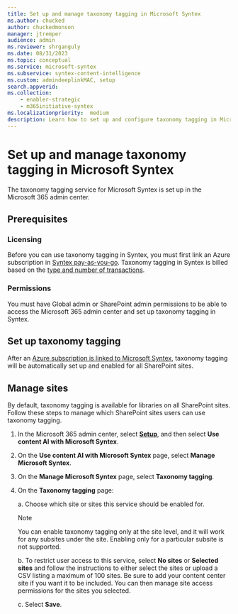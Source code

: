 ```yaml
---
title: Set up and manage taxonomy tagging in Microsoft Syntex
ms.author: chucked
author: chuckedmonson
manager: jtremper
audience: admin
ms.reviewer: shrganguly
ms.date: 08/31/2023
ms.topic: conceptual
ms.service: microsoft-syntex
ms.subservice: syntex-content-intelligence
ms.custom: admindeeplinkMAC, setup
search.appverid:
ms.collection:
    - enabler-strategic
    - m365initiative-syntex
ms.localizationpriority:  medium
description: Learn how to set up and configure taxonomy tagging in Microsoft Syntex.
---
```


# Set up and manage taxonomy tagging in Microsoft Syntex

The taxonomy tagging service for Microsoft Syntex is set up in the Microsoft 365 admin center.

## Prerequisites

### Licensing

Before you can use taxonomy tagging in Syntex, you must first link an Azure subscription in [Syntex pay-as-you-go](syntex-azure-billing.md). Taxonomy tagging in Syntex is billed based on the [type and number of transactions](syntex-pay-as-you-go-services.md).

### Permissions

You must have Global admin or SharePoint admin permissions to be able to access the Microsoft 365 admin center and set up taxonomy tagging in Syntex.  

## Set up taxonomy tagging

After an [Azure subscription is linked to Microsoft Syntex](syntex-azure-billing.md), taxonomy tagging will be automatically set up and enabled for all SharePoint sites.

## Manage sites

By default, taxonomy tagging is available for libraries on all SharePoint sites. Follow these steps to manage which SharePoint sites users can use taxonomy tagging.

1. In the Microsoft 365 admin center, select <a href="https://go.microsoft.com/fwlink/p/?linkid=2171997" target="_blank">**Setup**</a>, and then select **Use content AI with Microsoft Syntex**.

2. On the **Use content AI with Microsoft Syntex** page, select **Manage Microsoft Syntex**.

3. On the **Manage Microsoft Syntex** page, select **Taxonomy tagging**.

4. On the **Taxonomy tagging** page:

    a. Choose which site or sites this service should be enabled for.

    > [!NOTE]
    > You can enable taxonomy tagging only at the site level, and it will work for any subsites under the site. Enabling only for a particular subsite is not supported.

    b. To restrict user access to this service, select **No sites** or **Selected sites** and follow the instructions to either select the sites or upload a CSV listing a maximum of 100 sites. Be sure to add your content center site if you want it to be included. You can then manage site access permissions for the sites you selected.

    c. Select **Save**.
